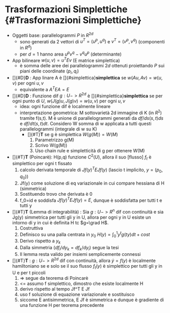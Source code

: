 # Trasformazioni Simplettiche {#Trasformazioni Simplettiche}

-   Oggetti base: parallelogrammi $P$ in $R^{2d}$
    -   sono generati da 2 vettori di $u^T=(u^p,u^q)$ e $v^T=(v^p,v^q)$
        (componenti in $R^d$)
    -   per $d=1$ hanno area $u^p v^q - v^q u^p$ (determinante)
-   App bilineare $w(u,v)=u^T E v$ (E matrice simplettica)
    -   è somma delle aree dei parallelogrammi $2d$ ottenuti proiettando
        $P$ sui piani delle coordinate $(p_i,q_i)$
-   []{#D}**D** : App linare A è []{#simplettica}**simplettica** se
    $w(Au,Av)=w(u,v)$ per ogni $u,v$
    -   equivalente a $A^T E A = E$
-   []{#D}**D** : Funzione dif $g:U->R^{2d}$ è
    []{#simplettica}**simplettica** se per ogni punto di $U$,
    $w(J(g)u,J(g)v)=w(u,v)$ per ogni $u,v$
    -   idea: ogni funzione dif è localmente lineare
    -   interpretazione geometrica: M sottovarietà 2d immagine di K (in
        $R^2$) tramite f(s,t). M è unione di parallelogrammi generati da
        $df/ds(s,t) ds$ e $df/dt(s,t) dt$. Considero W somma di w
        applicata a tutti questi parallelogrammi (integrale di w su K)
        -   []{#T}**T** se g è simplettica $W(g(M))=W(M)$
            1.  Parametrizzo g(M)
            2.  Scrivo W(g(M))
            3.  Uso chain rule e simpletticità di g per ottenere W(M)
-   []{#T}**T** (Poincarè): H(p,q) funzione $C^2(U)$, allora il suo
    \[flusso\] $f_t$ è simplettico per ogni t fissato
    1.  calcolo derivata temporale di $Jf(y)^T E Jf(y)$ (lascio t
        implicito, $y=(p_0,q_0)$)
    2.  Jf(y) come soluzione di eq variazionale in cui compare hessiana
        di H (simmetrica)
    3.  Sostituendo trovo che derivata è 0
    4.  f_0=id e soddisfa $Jf(y)^T E Jf(y)=E$, dunque è soddisfatta per
        tutti t e tutti y
-   []{#T}**T** (Lemma di integrabilità) : Sia $g:U->R^n$ dif con
    continuità e sia Jg(y) simmetrica per tutti gli y in U, allora per
    ogni y in U esiste un intorno di y in cui è definita H tc
    $g=\grad H$.
    1.  Costruttiva
    2.  Definisco su una palla centrata in $y_0$
        $H(y)=\int_0^1 y^t g(ty)dt + cost$
    3.  Derivo rispetto a $y_k$
    4.  Dalla simmetria ($df_i/dy_k=df_k/dy_i$) segue la tesi
    5.  Il lemma resta valido per insiemi semplicemente connessi
-   []{#T}**T** : $g:U->R^{2d}$ dif con continuità, allora
    $\dot{y}=f(y)$ è localmente hamiltoniano se e solo se il suo flusso
    $f_t(y)$ è simplettico per tutti gli y in U e per t piccoli
    1.  =\> segue da teorema di Poincarè
    2.  \<= assumo f simplettico, dimostro che esiste localmente H
    3.  derivo rispetto al tempo Jf\^T E Jf
    4.  uso f soluzione di equazione variazionale e sostituisco
    5.  siccome E antisimmetrica, E Jf è simmetrica e dunque è gradiente
        di una funzione H per teorema precedente
